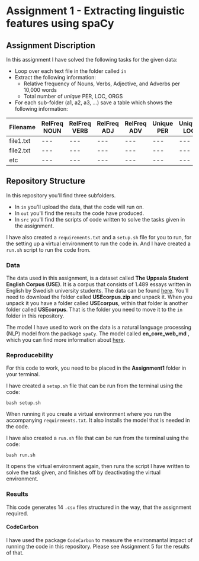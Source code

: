 # Assignment 1 - Extracting linguistic features using spaCy

## Assignment Discription
In this assignment I have solved the following tasks for the given data:
- Loop over each text file in the folder called ```in```
- Extract the following information:
    - Relative frequency of Nouns, Verbs, Adjective, and Adverbs per 10,000 words
    - Total number of *unique* PER, LOC, ORGS
- For each sub-folder (a1, a2, a3, ...) save a table which shows the following information:

|Filename|RelFreq NOUN|RelFreq VERB|RelFreq ADJ|RelFreq ADV|Unique PER|Unique LOC|Unique ORG|
|---|---|---|---|---|---|---|---|
|file1.txt|---|---|---|---|---|---|---|
|file2.txt|---|---|---|---|---|---|---|
|etc|---|---|---|---|---|---|---|

## Repository Structure
In this repository you'll find three subfolders.
- In ```in``` you'll upload the data, that the code will run on.
- In ```out``` you'll find the results the code have produced.
- In ```src``` you'll find the scripts of code written to solve the tasks given in the assignment.

I have also created a ```requirements.txt``` and a ```setup.sh``` file for you to run, for the setting up a virtual environment to run the code in. And I  have created a ```run.sh``` script to run the code from.

### Data
The data used in this assignment, is a dataset called **The Uppsala Student English Corpus (USE)**. It is a corpus that consists of 1.489 essays written in English by Swedish university students.
The data can be found [here](https://ota.bodleian.ox.ac.uk/repository/xmlui/handle/20.500.12024/2457). You'll need to download the folder called **USEcorpus.zip**  and unpack it. When you unpack it you have a folder called **USEcorpus**, within that folder is another folder called **USEcorpus**. That is the folder you need to move it to the ```in``` folder in this repository.

The model I have used to work on the data is a natural language processing (NLP) model from the package ```spaCy```. The model called **en_core_web_md** , which you can find more information about [here](https://spacy.io/models/en#en_core_web_md).

### Reproducebility 
For this code to work, you need to be placed in the **Assignment1** folder in your terminal. 

I have created a ```setup.sh``` file that can be run from the terminal using the code: 
```
bash setup.sh
``` 
When running it you create a virtual environment where you run the accompanying ```requirements.txt```. It also installs the model that is needed in the code.

I have also created a ```run.sh``` file that can be run from the terminal using the code:
```
bash run.sh
```
It opens the virtual environment again, then runs the script I have written to solve the task given, and finishes off by deactivating the virtual environment.

### Results
This code generates 14 ```.csv``` files structured in the way, that the assignment required.  

#### CodeCarbon
I have used the package ```CodeCarbon``` to measure the environmantal impact of running the code in this repository. Please see Assignment 5 for the results of that.